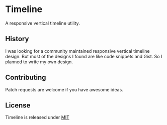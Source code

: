 Timeline
========
  A responsive vertical timeline utility.

History
-------
  I was looking for a community maintained responsive vertical timeline design.
  But most of the designs I found are like code snippets and Gist. So I planned
  to write my own design.

Contributing
------------
  Patch requests are welcome if you have awesome ideas.

License
--------
  Timeline is released under [MIT](http://opensource.org/licenses/MIT)